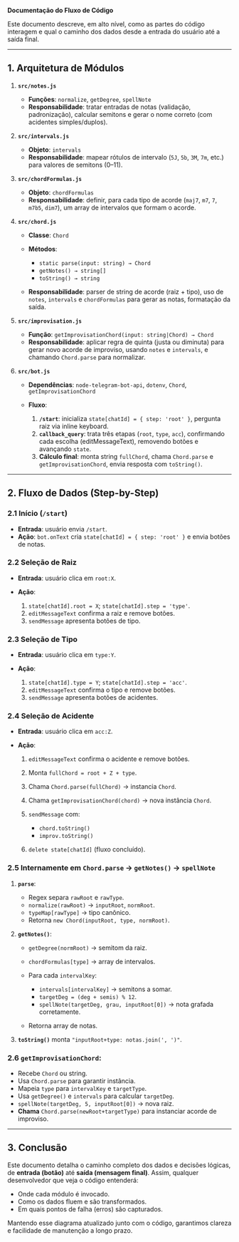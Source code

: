 **Documentação do Fluxo de Código**

Este documento descreve, em alto nível, como as partes do código interagem e qual o caminho dos dados desde a entrada do usuário até a saída final.

---

## 1. Arquitetura de Módulos

1. **`src/notes.js`**

   * **Funções**: `normalize`, `getDegree`, `spellNote`
   * **Responsabilidade**: tratar entradas de notas (validação, padronização), calcular semitons e gerar o nome correto (com acidentes simples/duplos).

2. **`src/intervals.js`**

   * **Objeto**: `intervals`
   * **Responsabilidade**: mapear rótulos de intervalo (`5J`, `5b`, `3M`, `7m`, etc.) para valores de semitons (0–11).

3. **`src/chordFormulas.js`**

   * **Objeto**: `chordFormulas`
   * **Responsabilidade**: definir, para cada tipo de acorde (`maj7`, `m7`, `7`, `m7b5`, `dim7`), um array de intervalos que formam o acorde.

4. **`src/chord.js`**

   * **Classe**: `Chord`
   * **Métodos**:

     * `static parse(input: string) → Chord`
     * `getNotes() → string[]`
     * `toString() → string`
   * **Responsabilidade**: parser de string de acorde (raiz + tipo), uso de `notes`, `intervals` e `chordFormulas` para gerar as notas, formatação da saída.

5. **`src/improvisation.js`**

   * **Função**: `getImprovisationChord(input: string|Chord) → Chord`
   * **Responsabilidade**: aplicar regra de quinta (justa ou diminuta) para gerar novo acorde de improviso, usando `notes` e `intervals`, e chamando `Chord.parse` para normalizar.

6. **`src/bot.js`**

   * **Dependências**: `node-telegram-bot-api`, `dotenv`, `Chord`, `getImprovisationChord`
   * **Fluxo**:

     1. **`/start`**: inicializa `state[chatId] = { step: 'root' }`, pergunta raiz via inline keyboard.
     2. **`callback_query`**: trata três etapas (`root`, `type`, `acc`), confirmando cada escolha (editMessageText), removendo botões e avançando `state`.
     3. **Cálculo final**: monta string `fullChord`, chama `Chord.parse` e `getImprovisationChord`, envia resposta com `toString()`.

---

## 2. Fluxo de Dados (Step-by-Step)

### 2.1 Início (`/start`)

* **Entrada**: usuário envia `/start`.
* **Ação**: `bot.onText` cria `state[chatId] = { step: 'root' }` e envia botões de notas.

### 2.2 Seleção de Raiz

* **Entrada**: usuário clica em `root:X`.
* **Ação**:

  1. `state[chatId].root = X`; `state[chatId].step = 'type'`.
  2. `editMessageText` confirma a raiz e remove botões.
  3. `sendMessage` apresenta botões de tipo.

### 2.3 Seleção de Tipo

* **Entrada**: usuário clica em `type:Y`.
* **Ação**:

  1. `state[chatId].type = Y`; `state[chatId].step = 'acc'`.
  2. `editMessageText` confirma o tipo e remove botões.
  3. `sendMessage` apresenta botões de acidentes.

### 2.4 Seleção de Acidente

* **Entrada**: usuário clica em `acc:Z`.
* **Ação**:

  1. `editMessageText` confirma o acidente e remove botões.
  2. Monta `fullChord = root + Z + type`.
  3. Chama `Chord.parse(fullChord)` → instancia `Chord`.
  4. Chama `getImprovisationChord(chord)` → nova instância `Chord`.
  5. `sendMessage` com:

     * `chord.toString()`
     * `improv.toString()`
  6. `delete state[chatId]` (fluxo concluído).

### 2.5 Internamente em `Chord.parse` → `getNotes()` → `spellNote`

1. **`parse`**:

   * Regex separa `rawRoot` e `rawType`.
   * `normalize(rawRoot)` → `inputRoot`, `normRoot`.
   * `typeMap[rawType]` → tipo canônico.
   * Retorna `new Chord(inputRoot, type, normRoot)`.

2. **`getNotes()`**:

   * `getDegree(normRoot)` → semitom da raiz.
   * `chordFormulas[type]` → array de intervalos.
   * Para cada `intervalKey`:

     * `intervals[intervalKey]` → semitons a somar.
     * `targetDeg = (deg + semis) % 12`.
     * `spellNote(targetDeg, grau, inputRoot[0])` → nota grafada corretamente.
   * Retorna array de notas.

3. **`toString()`** monta `"inputRoot+type: notas.join(', ')"`.

### 2.6 `getImprovisationChord`:

* Recebe `Chord` ou string.
* Usa `Chord.parse` para garantir instância.
* Mapeia `type` para `intervalKey` e `targetType`.
* Usa `getDegree()` e `intervals` para calcular `targetDeg`.
* `spellNote(targetDeg, 5, inputRoot[0])` → nova raiz.
* **Chama** `Chord.parse(newRoot+targetType)` para instanciar acorde de improviso.

---

## 3. Conclusão

Este documento detalha o caminho completo dos dados e decisões lógicas, de **entrada (botão)** até **saída (mensagem final)**. Assim, qualquer desenvolvedor que veja o código entenderá:

* Onde cada módulo é invocado.
* Como os dados fluem e são transformados.
* Em quais pontos de falha (erros) são capturados.

Mantendo esse diagrama atualizado junto com o código, garantimos clareza e facilidade de manutenção a longo prazo.
